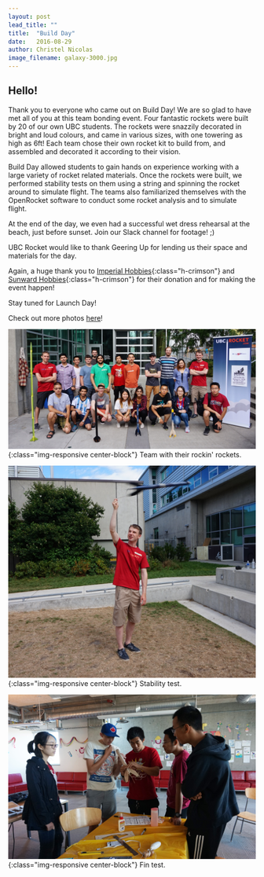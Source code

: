 ```yaml
---
layout: post
lead_title: ""
title:  "Build Day"
date:   2016-08-29
author:	Christel Nicolas
image_filename:	galaxy-3000.jpg
---
```


Hello!
-------
Thank you to everyone who came out on Build Day! We are so glad to have met all of you at this team bonding event. Four fantastic rockets were built by 20 of our own UBC students. The rockets were snazzily decorated in bright and loud colours, and came in various sizes, with one towering as high as 6ft! Each team chose their own rocket kit to build from, and assembled and decorated it according to their vision.  

Build Day allowed students to gain hands on experience working with a large variety of rocket related materials. Once the rockets were built, we performed stability tests on them using a string and spinning the rocket around to simulate flight. The teams also familiarized themselves with the OpenRocket software to conduct some rocket analysis and to simulate flight. 

At the end of the day, we even had a successful wet dress rehearsal at the beach, just before sunset. Join our Slack channel for footage! ;)

UBC Rocket would like to thank Geering Up for lending us their space and materials for the day. 

Again, a huge thank you to [Imperial Hobbies][imperial]{:class="h-crimson"} and [Sunward Hobbies][sunward]{:class="h-crimson"} for their donation and for making the event happen!

Stay tuned for Launch Day! 

Check out more photos [here][Flickr]!

![photo](/images/blog/group-picture.jpg){:class="img-responsive center-block"}
<span class="small">Team with their rockin' rockets.</span>

![photo](/images/blog/stability-test.jpg){:class="img-responsive center-block"}
<span class="small">Stability test.</span>

![photo](/images/blog/fin-test.jpg){:class="img-responsive center-block"}
<span class="small">Fin test.</span>

[email]:  			mailto:hello@ubcrocket.com
[imperial]: 		http://www.imperialhobbies.ca/
[sunward]: 			http://www.sunwardhobbies.ca/
[title-image]:	https://www.flickr.com/photos/osunick/3126963605/in/photolist-5LjvkB-3jgAPm-6LmM7o-uhu5aQ-iw5dU-iw5gM-6BJjMA-hS3Tg-4YjjvY-kanTr-kanUP-jwpFH-5RV54-6kvtdc-9Wk2qT-cNcL7u-cVC13h-f54NzP-6FRf-2Cq2d-FR1JP-6mNHcj-cVC1a7-9Xp1fH-bYk2Dj-5fy1Y8-4Mx2rz-aNk2Bc-2CP9-cUfCfJ-DmnAU-9fF33u-kanWe-9RL7m-bjYz34-Hxvkm-6LmM87-bjYy5T-4aC8y-4yGPZR-6BEbxT-4yGQeK-auMdhP-obs73m-4NTv5z-bPyGNB-dEphto-auMcux-4ZeEe4-9RKS6
[Flickr]: https://www.flickr.com/photos/ubcrocket/sets/72157673098705845
